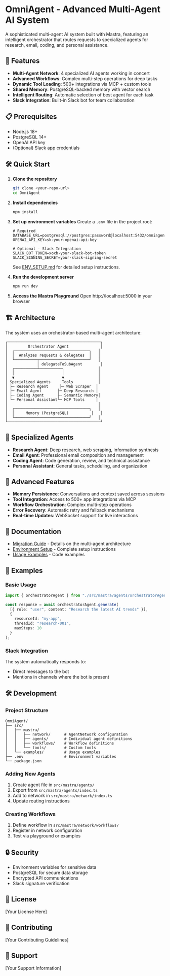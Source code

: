 # OmniAgent - Advanced Multi-Agent AI System

A sophisticated multi-agent AI system built with Mastra, featuring an intelligent orchestrator that routes requests to specialized agents for research, email, coding, and personal assistance.

## 🚀 Features

- **Multi-Agent Network**: 4 specialized AI agents working in concert
- **Advanced Workflows**: Complex multi-step operations for deep tasks  
- **Dynamic Tool Loading**: 500+ integrations via MCP + custom tools
- **Shared Memory**: PostgreSQL-backed memory with vector search
- **Intelligent Routing**: Automatic selection of best agent for each task
- **Slack Integration**: Built-in Slack bot for team collaboration

## 📋 Prerequisites

- Node.js 18+ 
- PostgreSQL 14+
- OpenAI API key
- (Optional) Slack app credentials

## 🛠️ Quick Start

1. **Clone the repository**
   ```bash
   git clone <your-repo-url>
   cd OmniAgent
   ```

2. **Install dependencies**
   ```bash
   npm install
   ```

3. **Set up environment variables**
   Create a `.env` file in the project root:
   ```env
   # Required
   DATABASE_URL=postgresql://postgres:password@localhost:5432/omniagent
   OPENAI_API_KEY=sk-your-openai-api-key
   
   # Optional - Slack Integration
   SLACK_BOT_TOKEN=xoxb-your-slack-bot-token
   SLACK_SIGNING_SECRET=your-slack-signing-secret
   ```
   
   See [ENV_SETUP.md](ENV_SETUP.md) for detailed setup instructions.

4. **Run the development server**
   ```bash
   npm run dev
   ```

5. **Access the Mastra Playground**
   Open http://localhost:5000 in your browser

## 🏗️ Architecture

The system uses an orchestrator-based multi-agent architecture:

```
┌─────────────────────────────────────────┐
│         Orchestrator Agent              │
│  ┌─────────────────────────────────┐   │
│  │  Analyzes requests & delegates  │   │
│  └──────────┬──────────────────────┘   │
│             │ delegateToSubAgent        │
│  ┌──────────┴──────────┐               │
│  │                     │               │
│  ▼                     ▼               │
│ Specialized Agents     Tools           │
│ ├─ Research Agent     ├─ Web Scraper  │
│ ├─ Email Agent       ├─ Deep Research │
│ ├─ Coding Agent      ├─ Semantic Memory│
│ └─ Personal Assistant└─ MCP Tools     │
│                                        │
│  ┌─────────────────────────────────┐   │
│  │     Memory (PostgreSQL)          │   │
│  └─────────────────────────────────┘   │
└─────────────────────────────────────────┘
```

## 🤖 Specialized Agents

- **Research Agent**: Deep research, web scraping, information synthesis
- **Email Agent**: Professional email composition and management
- **Coding Agent**: Code generation, review, and technical assistance
- **Personal Assistant**: General tasks, scheduling, and organization

## 🔧 Advanced Features

- **Memory Persistence**: Conversations and context saved across sessions
- **Tool Integration**: Access to 500+ app integrations via MCP
- **Workflow Orchestration**: Complex multi-step operations
- **Error Recovery**: Automatic retry and fallback mechanisms
- **Real-time Updates**: WebSocket support for live interactions

## 📖 Documentation

- [Migration Guide](MIGRATION_TO_MULTI_AGENT.md) - Details on the multi-agent architecture
- [Environment Setup](ENV_SETUP.md) - Complete setup instructions
- [Usage Examples](src/examples/multi-agent-usage.ts) - Code examples

## 🧪 Examples

### Basic Usage
```typescript
import { orchestratorAgent } from "./src/mastra/agents/orchestratorAgent";

const response = await orchestratorAgent.generate(
  [{ role: "user", content: "Research the latest AI trends" }],
  { 
    resourceId: "my-app",
    threadId: "research-001",
    maxSteps: 10
  }
);
```

### Slack Integration
The system automatically responds to:
- Direct messages to the bot
- Mentions in channels where the bot is present

## 🛠️ Development

### Project Structure
```
OmniAgent/
├── src/
│   ├── mastra/
│   │   ├── network/      # AgentNetwork configuration
│   │   ├── agents/       # Individual agent definitions
│   │   ├── workflows/    # Workflow definitions
│   │   └── tools/        # Custom tools
│   └── examples/         # Usage examples
├── .env                  # Environment variables
└── package.json
```

### Adding New Agents
1. Create agent file in `src/mastra/agents/`
2. Export from `src/mastra/agents/index.ts`  
3. Add to network in `src/mastra/network/index.ts`
4. Update routing instructions

### Creating Workflows
1. Define workflow in `src/mastra/network/workflows/`
2. Register in network configuration
3. Test via playground or examples

## 🔒 Security

- Environment variables for sensitive data
- PostgreSQL for secure data storage
- Encrypted API communications
- Slack signature verification

## 📝 License

[Your License Here]

## 🤝 Contributing

[Your Contributing Guidelines]

## 💬 Support

[Your Support Information]
